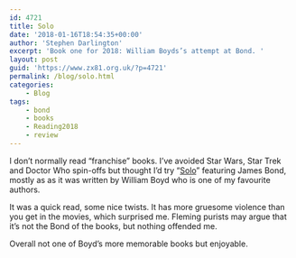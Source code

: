 ```yaml
---
id: 4721
title: Solo
date: '2018-01-16T18:54:35+00:00'
author: 'Stephen Darlington'
excerpt: 'Book one for 2018: William Boyds’s attempt at Bond. '
layout: post
guid: 'https://www.zx81.org.uk/?p=4721'
permalink: /blog/solo.html
categories:
    - Blog
tags:
    - bond
    - books
    - Reading2018
    - review
---
```


I don’t normally read “franchise” books. I’ve avoided Star Wars, Star Trek and Doctor Who spin-offs but thought I’d try “[Solo](http://amzn.to/2mnVRag)” featuring James Bond, mostly as as it was written by William Boyd who is one of my favourite authors.

It was a quick read, some nice twists. It has more gruesome violence than you get in the movies, which surprised me. Fleming purists may argue that it’s not the Bond of the books, but nothing offended me.

Overall not one of Boyd’s more memorable books but enjoyable.